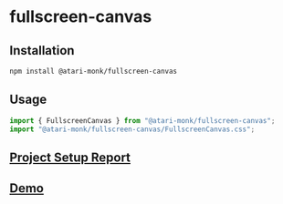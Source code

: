 # fullscreen-canvas

## Installation
```bash
npm install @atari-monk/fullscreen-canvas
```

## Usage
```jsx
import { FullscreenCanvas } from "@atari-monk/fullscreen-canvas";
import "@atari-monk/fullscreen-canvas/FullscreenCanvas.css";
```

## [Project Setup Report](project_setup_report.md)

## [Demo](demo/index.html)